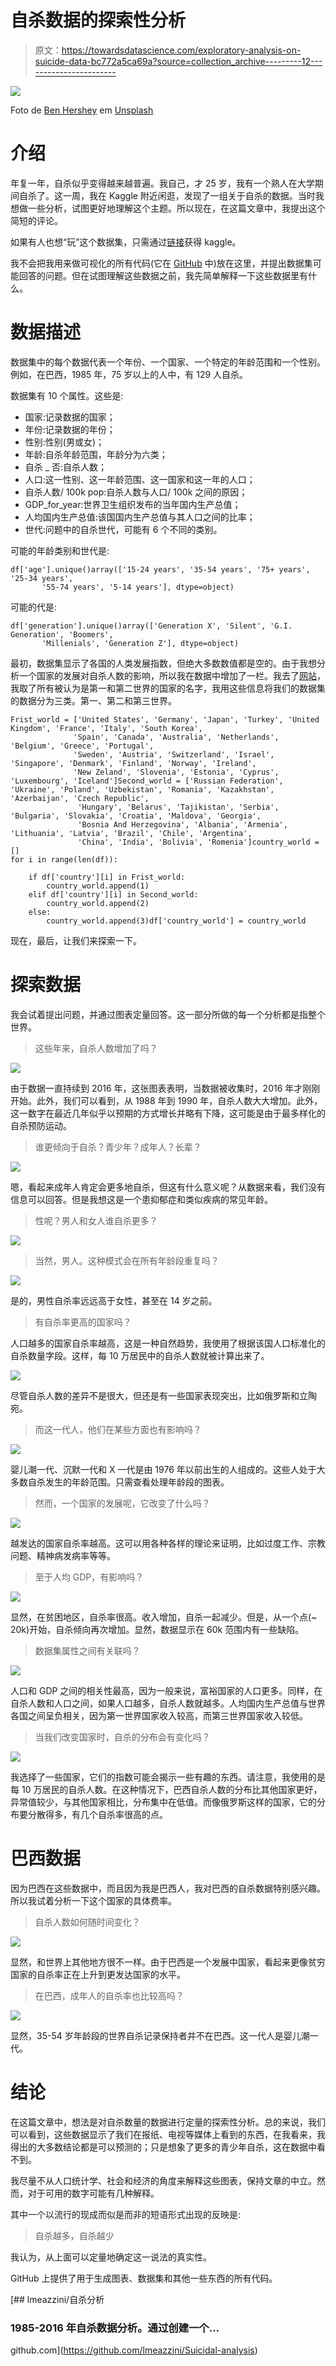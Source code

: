 # 自杀数据的探索性分析

> 原文：<https://towardsdatascience.com/exploratory-analysis-on-suicide-data-bc772a5ca69a?source=collection_archive---------12----------------------->

![](img/56a8c7c5fbc8f7416f45647ec5e355c1.png)

Foto de [Ben Hershey](https://unsplash.com/photos/8-fHqPCNy4c?utm_source=unsplash&utm_medium=referral&utm_content=creditCopyText) em [Unsplash](https://unsplash.com/search/photos/suicide?utm_source=unsplash&utm_medium=referral&utm_content=creditCopyText)

# 介绍

年复一年，自杀似乎变得越来越普遍。我自己，才 25 岁，我有一个熟人在大学期间自杀了。这一周，我在 Kaggle 附近闲逛，发现了一组关于自杀的数据。当时我想做一些分析，试图更好地理解这个主题。所以现在，在这篇文章中，我提出这个简短的评论。

如果有人也想“玩”这个数据集，只需通过[链接](https://www.kaggle.com/russellyates88/suicide-rates-overview-1985-to-2016)获得 kaggle。

我不会把我用来做可视化的所有代码(它在 [GitHub](https://github.com/lmeazzini/Suicidal-analysis) 中)放在这里，并提出数据集可能回答的问题。但在试图理解这些数据之前，我先简单解释一下这些数据里有什么。

# 数据描述

数据集中的每个数据代表一个年份、一个国家、一个特定的年龄范围和一个性别。例如，在巴西，1985 年，75 岁以上的人中，有 129 人自杀。

数据集有 10 个属性。这些是:

*   国家:记录数据的国家；
*   年份:记录数据的年份；
*   性别:性别(男或女)；
*   年龄:自杀年龄范围，年龄分为六类；
*   自杀 _ 否:自杀人数；
*   人口:这一性别、这一年龄范围、这一国家和这一年的人口；
*   自杀人数/ 100k pop:自杀人数与人口/ 100k 之间的原因；
*   GDP_for_year:世界卫生组织发布的当年国内生产总值；
*   人均国内生产总值:该国国内生产总值与其人口之间的比率；
*   世代:问题中的自杀世代，可能有 6 个不同的类别。

可能的年龄类别和世代是:

```
df['age'].unique()array(['15-24 years', '35-54 years', '75+ years', '25-34 years',
       '55-74 years', '5-14 years'], dtype=object)
```

可能的代是:

```
df['generation'].unique()array(['Generation X', 'Silent', 'G.I. Generation', 'Boomers',
       'Millenials', 'Generation Z'], dtype=object)
```

最初，数据集显示了各国的人类发展指数，但绝大多数数值都是空的。由于我想分析一个国家的发展对自杀人数的影响，所以我在数据中增加了一栏。我去了[网站](http://worldpopulationreview.com)，我取了所有被认为是第一和第二世界的国家的名字，我用这些信息将我们的数据集的数据分为三类。第一、第二和第三世界。

```
Frist_world = ['United States', 'Germany', 'Japan', 'Turkey', 'United Kingdom', 'France', 'Italy', 'South Korea',
              'Spain', 'Canada', 'Australia', 'Netherlands', 'Belgium', 'Greece', 'Portugal', 
              'Sweden', 'Austria', 'Switzerland', 'Israel', 'Singapore', 'Denmark', 'Finland', 'Norway', 'Ireland',
              'New Zeland', 'Slovenia', 'Estonia', 'Cyprus', 'Luxembourg', 'Iceland']Second_world = ['Russian Federation', 'Ukraine', 'Poland', 'Uzbekistan', 'Romania', 'Kazakhstan', 'Azerbaijan', 'Czech Republic',
               'Hungary', 'Belarus', 'Tajikistan', 'Serbia', 'Bulgaria', 'Slovakia', 'Croatia', 'Maldova', 'Georgia',
               'Bosnia And Herzegovina', 'Albania', 'Armenia', 'Lithuania', 'Latvia', 'Brazil', 'Chile', 'Argentina',
               'China', 'India', 'Bolivia', 'Romenia']country_world = []
for i in range(len(df)):

    if df['country'][i] in Frist_world:
        country_world.append(1)
    elif df['country'][i] in Second_world:
        country_world.append(2)
    else:
        country_world.append(3)df['country_world'] = country_world
```

现在，最后，让我们来探索一下。

# 探索数据

我会试着提出问题，并通过图表定量回答。这一部分所做的每一个分析都是指整个世界。

> 这些年来，自杀人数增加了吗？

![](img/c0c8731e20ffe2c9300abf14a8f73b52.png)

由于数据一直持续到 2016 年，这张图表表明，当数据被收集时，2016 年才刚刚开始。此外，我们可以看到，从 1988 年到 1990 年，自杀人数大大增加。此外，这一数字在最近几年似乎以预期的方式增长并略有下降，这可能是由于最多样化的自杀预防运动。

> 谁更倾向于自杀？青少年？成年人？长辈？

![](img/d18c074009a3c8d607843001507e7c66.png)

嗯，看起来成年人肯定会更多地自杀，但这有什么意义呢？从数据来看，我们没有信息可以回答。但是我想这是一个患抑郁症和类似疾病的常见年龄。

> 性呢？男人和女人谁自杀更多？

![](img/4dad5127d50cd0a2964d9d92654b99d8.png)

> 当然，男人。这种模式会在所有年龄段重复吗？

![](img/87c10bc843e5eb17c8b94793464e36e6.png)

是的，男性自杀率远远高于女性，甚至在 14 岁之前。

> 有自杀率更高的国家吗？

人口越多的国家自杀率越高，这是一种自然趋势，我使用了根据该国人口标准化的自杀数量字段。这样，每 10 万居民中的自杀人数就被计算出来了。

![](img/27eba2fa8cf73461388867f74677c931.png)

尽管自杀人数的差异不是很大，但还是有一些国家表现突出，比如俄罗斯和立陶宛。

> 而这一代人，他们在某些方面也有影响吗？

![](img/a25b2163b4e99d265f98a4d41909710e.png)

婴儿潮一代、沉默一代和 X 一代是由 1976 年以前出生的人组成的。这些人处于大多数自杀发生的年龄范围。只需查看处理年龄段的图表。

> 然而，一个国家的发展呢，它改变了什么吗？

![](img/1ec57c80e3cc34a86d8a3227b7a3316b.png)

越发达的国家自杀率越高。这可以用各种各样的理论来证明，比如过度工作、宗教问题、精神病发病率等等。

> 至于人均 GDP，有影响吗？

![](img/02b8e59b76b0def72b089d7f1d7e1b96.png)

显然，在贫困地区，自杀率很高。收入增加，自杀一起减少。但是，从一个点(~ 20k)开始，自杀倾向再次增加。显然，数据显示在 60k 范围内有一些缺陷。

> 数据集属性之间有关联吗？

![](img/5686884ae6e0e761b94b1f915b4c1d8a.png)

人口和 GDP 之间的相关性最高，因为一般来说，富裕国家的人口更多。同样，在自杀人数和人口之间，如果人口越多，自杀人数就越多。人均国内生产总值与世界各国之间呈负相关，因为第一世界国家收入较高，而第三世界国家收入较低。

> 当我们改变国家时，自杀的分布会有变化吗？

![](img/aa4d4b1406e208286aaf5d06a9721645.png)

我选择了一些国家，它们的指数可能会揭示一些有趣的东西。请注意，我使用的是每 10 万居民的自杀人数。在这种情况下，巴西自杀人数的分布比其他国家更好，异常值较少，与其他国家相比，分布集中在低值。而像俄罗斯这样的国家，它的分布要分散得多，有几个自杀率很高的点。

# 巴西数据

因为巴西在这些数据中，而且因为我是巴西人，我对巴西的自杀数据特别感兴趣。所以我试着分析一下这个国家的具体费率。

> 自杀人数如何随时间变化？

![](img/95eb7342445de75ca0d224291b463ee2.png)

显然，和世界上其他地方很不一样。由于巴西是一个发展中国家，看起来更像贫穷国家的自杀率正在上升到更发达国家的水平。

> 在巴西，成年人的自杀率也比较高吗？

![](img/759cd18e64a814f4cbb2d71e66a29c95.png)

显然，35-54 岁年龄段的世界自杀记录保持者并不在巴西。这一代人是婴儿潮一代。

# 结论

在这篇文章中，想法是对自杀数量的数据进行定量的探索性分析。总的来说，我们可以看到，这些数据显示了我们在报纸、电视等媒体上看到的东西，在我看来，我得出的大多数结论都是可以预测的；只是想象了更多的青少年自杀，这在数据中看不到。

我尽量不从人口统计学、社会和经济的角度来解释这些图表，保持文章的中立。然而，对于可用的数字可能有几种解释。

其中一个以流行的现成而似是而非的短语形式出现的反映是:

> 自杀越多，自杀越少

我认为，从上面可以定量地确定这一说法的真实性。

GitHub 上提供了用于生成图表、数据集和其他一些东西的所有代码。

[](https://github.com/lmeazzini/Suicidal-analysis) [## lmeazzini/自杀分析

### 1985-2016 年自杀数据分析。通过创建一个…

github.com](https://github.com/lmeazzini/Suicidal-analysis)